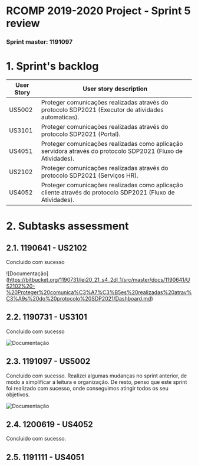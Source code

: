 RCOMP 2019-2020 Project - Sprint 5 review
=========================================
### Sprint master: 1191097 ###
# 1. Sprint's backlog #
|User Story |User story description|
|--------|--------|
|US5002| Proteger comunicações realizadas através do protocolo SDP2021 (Executor de atividades automaticas).|
|US3101| Proteger comunicações realizadas através do protocolo SDP2021 (Portal).|
|US4051| Proteger comunicações realizadas como aplicação servidora através do protocolo SDP2021 (Fluxo de Atividades).|
|US2102| Proteger comunicações realizadas através do protocolo SDP2021 (Serviços HR).|
|US4052| Proteger comunicações realizadas como aplicação cliente através do protocolo SDP2021 (Fluxo de Atividades).|

# 2. Subtasks assessment #

## 2.1. 1190641 - US2102 ###

Concluido com sucesso

![Documentação] (https://bitbucket.org/1190731/lei20_21_s4_2dl_1/src/master/docs/1190641/US2102%20-%20Proteger%20comunica%C3%A7%C3%B5es%20realizadas%20atrav%C3%A9s%20do%20protocolo%20SDP2021/Dashboard.md)


## 2.2. 1190731 - US3101 ###

Concluido com sucesso

![Documentação](https://bitbucket.org/1190731/lei20_21_s4_2dl_1/src/master/docs/1190731/)

## 2.3. 1191097 - US5002 ###

Concluido com sucesso. Realizei algumas mudanças no sprint anterior, de modo a simplificar a leitura e organização. De resto, penso que este sprint foi realizado com sucesso, onde conseguimos atingir todos os seu objetivos.

![Documentação](https://bitbucket.org/1190731/lei20_21_s4_2dl_1/src/master/docs/1191097/)

## 2.4. 1200619 - US4052 ###
Concluido com sucesso.

## 2.5. 1191111 - US4051 ###
 

